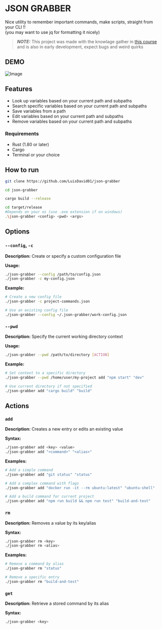 # JSON GRABBER
Nice utility to remember important commands, make scripts, straight from your CLI !!
</br>
(you may want to use jq for formatting it nicely)
> **_NOTE:_** This project was made with the knowlage gather in [this course](https://frontendmasters.com/courses/typescript-go-rust/) and is also in early development, expect bugs and weird quirks
## DEMO
![Image](https://github.com/user-attachments/assets/5c6b3288-d43c-4d05-b0a3-e2dc2b395050)

## Features
- Look up variables based on your current path and subpaths
- Search specific variables based on your current path and subpaths
- Save variables from a path
- Edit variables based on your current path and subpaths
- Remove variables based on your current path and subpaths

### Requirements
- Rust (1.80 or later)
- Cargo
- Terminal or your choice

## How to run
```bash
git clone https://github.com/LuisDavid01/json-grabber

cd json-grabber

cargo build --release

cd target/release
#Depends on your os (use .exe extension if on windows)
.\json-grabber <config> <pwd> <args>
```
## Options
### `--config`, `-c`
**Description:** Create or specify a custom configuration file

**Usage:**
```bash
./json-grabber --config /path/to/config.json
./json-grabber -c my-config.json
```

**Example:**
```bash
# Create a new config file
./json-grabber -c project-commands.json

# Use an existing config file
./json-grabber --config ~/.json-grabber/work-config.json
```

### `--pwd`
**Description:** Specify the current working directory context

**Usage:**
```bash
./json-grabber --pwd /path/to/directory [ACTION]
```

**Example:**
```bash
# Set context to a specific directory
./json-grabber --pwd /home/user/my-project add "npm start" "dev"

# Use current directory if not specified
./json-grabber add "cargo build" "build"
```

## Actions

### `add`
**Description:** Creates a new entry or edits an existing value

**Syntax:**
```bash
./json-grabber add <key> <value>
./json-grabber add "<command>" "<alias>"
```

**Examples:**
```bash
# Add a simple command
./json-grabber add "git status" "status"

# Add a complex command with flags
./json-grabber add "docker run -it --rm ubuntu:latest" "ubuntu-shell"

# Add a build command for current project
./json-grabber add "npm run build && npm run test" "build-and-test"
```

### `rm`
**Description:** Removes a value by its key/alias

**Syntax:**
```bash
./json-grabber rm <key>
./json-grabber rm <alias>
```

**Examples:**
```bash
# Remove a command by alias
./json-grabber rm "status"

# Remove a specific entry
./json-grabber rm "build-and-test"
```

### `get` 
**Description:** Retrieve a stored command by its alias

**Syntax:**
```bash
./json-grabber <key>
```




